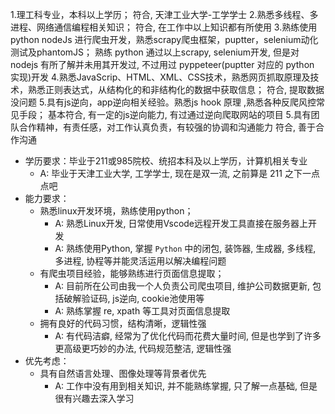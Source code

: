 1.理工科专业，本科以上学历；
    符合, 天津工业大学-工学学士
2.熟悉多线程、多进程、网络通信编程相关知识；
    符合, 在工作中以上知识都有所使用
3.熟练使用python  nodeJs 进行爬虫开发，熟悉scrapy爬虫框架，puptter，selenium动化测试及phantomJS；
    熟练 python 通过以上scrapy, selenium开发, 但是对 nodejs 有所了解并未用其开发过, 不过用过 pyppeteer(puptter 对应的 python 实现)开发
4.熟悉JavaScrip、HTML、XML、CSS技术，熟悉网页抓取原理及技术，熟悉正则表达式，从结构化的和非结构化的数据中获取信息；
    符合, 提取数据没问题
5.具有js逆向，app逆向相关经验。熟悉js hook 原理 ,熟悉各种反爬风控常见手段；
    基本符合, 有一定的js逆向能力, 有过通过逆向爬取网站的项目
5.具有团队合作精神，有责任感，对工作认真负责，有较强的协调和沟通能力
    符合, 善于合作沟通


- 学历要求：毕业于211或985院校、统招本科及以上学历，计算机相关专业
  - A: 毕业于天津工业大学, 工学学士, 现在是双一流, 之前算是 211 之下一点点吧
- 能力要求：
  - 熟悉linux开发环境，熟练使用python；
    - A: 熟悉Linux开发, 日常使用Vscode远程开发工具直接在服务器上开发
    - A: 熟练使用Python, 掌握 `Python` 中的闭包, 装饰器, 生成器, 多线程, 多进程, 协程等并能灵活运用以解决编程问题
  - 有爬虫项目经验，能够熟练进行页面信息提取；
    - A: 目前所在公司由我一个人负责公司爬虫项目, 维护公司数据更新, 包括破解验证码, js逆向, cookie池使用等
    - A: 熟练掌握 re, xpath 等工具对页面信息提取
  - 拥有良好的代码习惯，结构清晰，逻辑性强
    - A: 有代码洁癖, 经常为了优化代码而花费大量时间, 但是也学到了许多更高级更巧妙的办法, 代码规范整洁, 逻辑性强
- 优先考虑：
  - 具有自然语言处理、图像处理等背景者优先
    - A: 工作中没有用到相关知识, 并不能熟练掌握, 只了解一点基础, 但是很有兴趣去深入学习